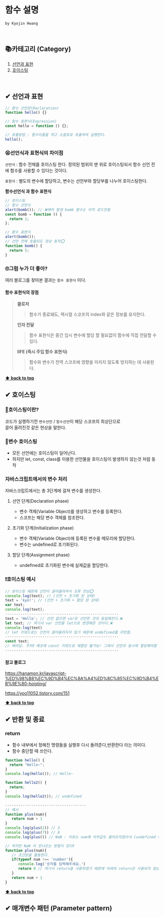 # 함수 설명

`by Kyojin Hwang`

<br/>

## 📚카테고리 (Category)

1. [선언과 표현](#-선언과-표현)
1. [호이스팅](#-호이스팅)

<br/>

## ✔ 선언과 표현

```javascript
// 함수 선언문(Declaration)
function hello() {}

// 함수 표현식(Expression)
const hello = function () {};

// 호출방법 : 함수이름을 적고 소괄호로 호출하여 실행한다.
hello();
```

### 😫선언식과 표현식의 차이점

`선언식` : 함수 전체를 호이스팅 한다. 정의된 범위의 맨 위로 호이스팅되서 함수 선언
전에 함수를 사용할 수 있다는 것이다.

`표현식` : 별도의 변수에 할당하고, 변수는 선언부와 할당부를 나누어 호이스팅한다.

**함수선언식 과 함수 표현식**

```javascript
// 호이스팅
// 함수 선언식
alert(bomb()); // ❌에러 발생 bomb 함수는 아직 로드안됨
const bomb = function () {
  return 1;
};

// 함수 표현식
alert(bomb());
// 선언 전에 호출되도 정상 동작⭕
function bomb() {
  return 5;
}
```

### 🙄그럼 누가 더 좋아?

여러 블로그를 찾아본 결과는 `함수 표현식` 이다.
<br/>

#### 함수 표현식의 장점

> **클로저**
>
> > 함수가 종료돼도, 렉시컬 스코프의 index와 같은 정보를 유지한다.
>
> **인자 전달**
>
> > 함수 표현식은 중간 임시 변수에 할당 할 필요없이 함수에 직접 전달할 수 있다.
>
> **IIFE (즉시 주입 함수 표현식)**
>
> > 함수와 변수가 전역 스코프에 영향을 미치지 않도록 방지하는 데 사용된다.

**[⬆ back to top](#카테고리-category)**
<br/>

## ✔ 호이스팅

### 👊호이스팅이란?

코드가 실행하기전 `변수선언` / `함수선언`이 해당 스코프의 최상단으로
<br/>
끌어 올려진것 같은 현상을 말한다.

### 📃변수 호이스팅

- 모든 선언에는 호이스팅이 일어난다.
- 하지만 let, const, class를 이용한 선언물을 호이스팅이 발생하지 않는것 처럼 동작

### 자바스크립트에서의 변수 처리

자바스크립트에서는 총 3단계에 걸쳐 변수를 생성한다.

1. 선언 단계(Declaration phase)

   - 변수 객체(Variable Object)를 생성하고 변수를 등록한다.
   - 스코프는 해당 변수 객체를 참조한다.

2. 초기화 단계(Initialization phase)

   - 변수 객체(Variable Object)에 등록된 변수를 메모리에 할당한다.
   - 변수는 undefined로 초기화된다.

3. 할당 단계(Assignment phase)
   - undefined로 초기화된 변수에 실제값을 할당한다.

### ❗호이스팅 예시

```javascript
// 호이스팅 때문에 선언이 끌어올려져서 오류 안남⭕
console.log(text); // (선언 + 초기화 된 상태)
text = 'kyo!'; // (선언 + 초기화 + 할당 된 상태)
var text;
console.log(text);
----------------------------------------------------
text = 'Hello'; // 선언 없으면 var로 선언한 것과 동일해진다.❌
let text; // 여기서 var 선언을 let으로 변경해준 것이다.❌
console.log(text)
// let 키워드로는 선언이 끌어올려지지 않기 때문에 undefined를 리턴함.
----------------------------------------------------
const text;
// 에러남. 주의❗ 애초에 const 키워드로 재할당 불가능! 그래서 선언과 동시에 할당해야함
----------------------------------------------------
```

#### 참고 블로그

https://hanamon.kr/javascript-%ED%98%B8%EC%9D%B4%EC%8A%A4%ED%8C%85%EC%9D%B4%EB%9E%80-hoisting/

https://yoo11052.tistory.com/151

**[⬆ back to top](#카테고리-category)**
<br/>

## ✔ 반환 및 종료

### return

- 함수 내부에서 정해진 명령들을 실행후 다시 돌려준다,반환한다 라는 의미다.
- 함수 중단할 때 쓰인다.

```javascript
function hello() {
  return "Hello~";
}
console.log(hello()); // Hello~

function hello2() {
  return;
}
console.log(hello2()); // undefined

-------------------------------------
// 예시
function plus(num){
   return num + 1
}
console.log(plus(2)) // 3
console.log(plus(7)) // 8
console.log(plus()) // NaN : 이유는 num에 아무값도 들어오지않아서 (undefined + 1)

// 하지만 NaN 이 안나오는 방법이 있다❗
function plus(num){
   // 조건문을 활용한다.
   if(typeof num !== 'number'){
      console.log('숫자를 입력해주세요.')
      return 0 // 여기서 return을 사용하였기 때문에 아래의 return은 사용되지 않는다.
   }
   return num + 1
}
```

**[⬆ back to top](#카테고리-category)**
<br/>

## ✔ 매개변수 패턴 (Parameter pattern)
